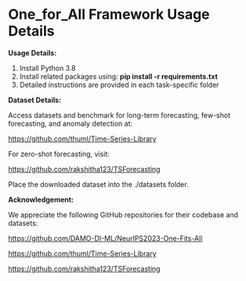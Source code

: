 # One_for_All Framework Usage Details

**Usage Details:** 

1. Install Python 3.8
2. Install related packages using:
   **pip install -r requirements.txt**
3. Detailed instructions are provided in each task-specific folder

**Dataset Details:**

Access datasets and benchmark for long-term forecasting, few-shot forecasting, and anomaly detection at:

https://github.com/thuml/Time-Series-Library

For zero-shot forecasting, visit:

https://github.com/rakshitha123/TSForecasting

Place the downloaded dataset into the ./datasets folder.


**Acknowledgement:**

We appreciate the following GitHub repositories for their codebase and datasets:

https://github.com/DAMO-DI-ML/NeurIPS2023-One-Fits-All

https://github.com/thuml/Time-Series-Library

https://github.com/rakshitha123/TSForecasting





   





 

